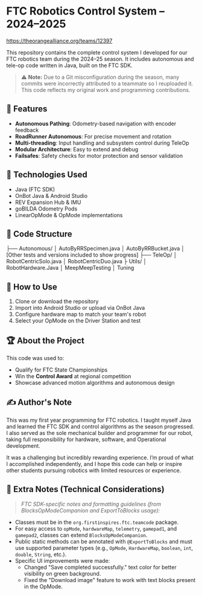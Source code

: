 # FTC Robotics Control System – 2024–2025
https://theorangealliance.org/teams/12397

This repository contains the complete control system I developed for our FTC robotics team during the 2024–25 season. It includes autonomous and tele-op code written in Java, built on the FTC SDK.

> ⚠️ **Note:** Due to a Git misconfiguration during the season, many commits were incorrectly attributed to a teammate so I reuploaded it. This code reflects my original work and programming contributions.


## 🧠 Features
- **Autonomous Pathing**: Odometry-based navigation with encoder feedback
- **RoadRunner Autonomous**: For precise movement and rotation
- **Multi-threading**: Input handling and subsystem control during TeleOp
- **Modular Architecture**: Easy to extend and debug
- **Failsafes**: Safety checks for motor protection and sensor validation

## 🔧 Technologies Used
- Java (FTC SDK)
- OnBot Java & Android Studio
- REV Expansion Hub & IMU
- goBILDA Odometry Pods
- LinearOpMode & OpMode implementations

## 📁 Code Structure
├── Autonomous/
│ AutoByRRSpecimen.java
│ AutoByRRBucket.java
│ [Other tests and versions included to show progress]
├── TeleOp/
│ RobotCentricSolo.java
│ RobotCentricDuo.java
├ Utils/
│ RobotHardware.Java
│ MeepMeepTesting
│ Tuning


## 🧪 How to Use
1. Clone or download the repository
2. Import into Android Studio or upload via OnBot Java
3. Configure hardware map to match your team's robot
4. Select your OpMode on the Driver Station and test

## 🏆 About the Project
This code was used to:
- Qualify for FTC State Championships
- Win the **Control Award** at regional competition
- Showcase advanced motion algorithms and autonomous design

## ✍️ Author's Note

This was my first year programming for FTC robotics. I taught myself Java and learned the FTC SDK and control algorithms as the season progressed. I also served as the sole mechanical builder and programmer for our robot, taking full responsibility for hardware, software, and Operational development.

It was a challenging but incredibly rewarding experience. I’m proud of what I accomplished independently, and I hope this code can help or inspire other students pursuing robotics with limited resources or experience.

## 🧩 Extra Notes (Technical Considerations)

> _FTC SDK-specific notes and formatting guidelines (from BlocksOpModeCompanion and ExportToBlocks usage):_

- Classes must be in the `org.firstinspires.ftc.teamcode` package.
- For easy access to `opMode`, `hardwareMap`, `telemetry`, `gamepad1`, and `gamepad2`, classes can extend `BlocksOpModeCompanion`.
- Public static methods can be annotated with `@ExportToBlocks` and must use supported parameter types (e.g., `OpMode`, `HardwareMap`, `boolean`, `int`, `double`, `String`, etc.).
- Specific UI improvements were made:
  - Changed "Save completed successfully." text color for better visibility on green background.
  - Fixed the "Download image" feature to work with text blocks present in the OpMode.
